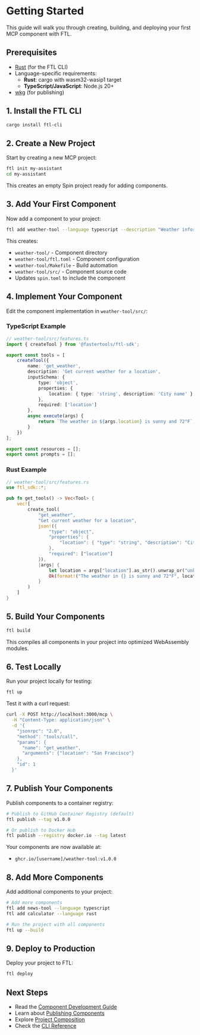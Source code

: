 # Getting Started

This guide will walk you through creating, building, and deploying your first MCP component with FTL.

## Prerequisites

- [Rust](https://www.rust-lang.org/tools/install) (for the FTL CLI)
- Language-specific requirements:
  - **Rust**: cargo with wasm32-wasip1 target
  - **TypeScript/JavaScript**: Node.js 20+
- [wkg](https://github.com/bytecodealliance/wasm-pkg-tools) (for publishing)

## 1. Install the FTL CLI

```bash
cargo install ftl-cli
```

## 2. Create a New Project

Start by creating a new MCP project:

```bash
ftl init my-assistant
cd my-assistant
```

This creates an empty Spin project ready for adding components.

## 3. Add Your First Component

Now add a component to your project:

```bash
ftl add weather-tool --language typescript --description "Weather information for AI agents"
```

This creates:
- `weather-tool/` - Component directory
- `weather-tool/ftl.toml` - Component configuration
- `weather-tool/Makefile` - Build automation
- `weather-tool/src/` - Component source code
- Updates `spin.toml` to include the component

## 4. Implement Your Component

Edit the component implementation in `weather-tool/src/`:

### TypeScript Example

```typescript
// weather-tool/src/features.ts
import { createTool } from '@fastertools/ftl-sdk';

export const tools = [
    createTool({
        name: 'get_weather',
        description: 'Get current weather for a location',
        inputSchema: {
            type: 'object',
            properties: {
                location: { type: 'string', description: 'City name' }
            },
            required: ['location']
        },
        async execute(args) {
            return `The weather in ${args.location} is sunny and 72°F`;
        }
    })
];

export const resources = [];
export const prompts = [];
```

### Rust Example

```rust
// weather-tool/src/features.rs
use ftl_sdk::*;

pub fn get_tools() -> Vec<Tool> {
    vec![
        create_tool(
            "get_weather",
            "Get current weather for a location",
            json!({
                "type": "object",
                "properties": {
                    "location": { "type": "string", "description": "City name" }
                },
                "required": ["location"]
            }),
            |args| {
                let location = args["location"].as_str().unwrap_or("unknown");
                Ok(format!("The weather in {} is sunny and 72°F", location))
            }
        )
    ]
}
```

## 5. Build Your Components

```bash
ftl build
```

This compiles all components in your project into optimized WebAssembly modules.

## 6. Test Locally

Run your project locally for testing:

```bash
ftl up
```

Test it with a curl request:

```bash
curl -X POST http://localhost:3000/mcp \
  -H "Content-Type: application/json" \
  -d '{
    "jsonrpc": "2.0",
    "method": "tools/call",
    "params": {
      "name": "get_weather",
      "arguments": {"location": "San Francisco"}
    },
    "id": 1
  }'
```

## 7. Publish Your Components

Publish components to a container registry:

```bash
# Publish to GitHub Container Registry (default)
ftl publish --tag v1.0.0

# Or publish to Docker Hub
ftl publish --registry docker.io --tag latest
```

Your components are now available at:
- `ghcr.io/[username]/weather-tool:v1.0.0`

## 8. Add More Components

Add additional components to your project:

```bash
# Add more components
ftl add news-tool --language typescript
ftl add calculator --language rust

# Run the project with all components
ftl up --build
```

## 9. Deploy to Production

Deploy your project to FTL:

```bash
ftl deploy
```

## Next Steps

- Read the [Component Development Guide](./developing-tools.md)
- Learn about [Publishing Components](./publishing.md)
- Explore [Project Composition](./composition.md)
- Check the [CLI Reference](./cli-reference.md)